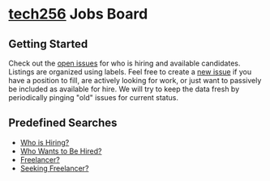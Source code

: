 # [tech256](https://tech256.com) Jobs Board

## Getting Started

Check out the [open issues](https://github.com/tech256/jobs/issues) for who is hiring and available candidates.
Listings are organized using labels.
Feel free to create a [new issue](https://github.com/tech256/jobs/issues/new) if you have a position to fill, are actively looking for work, or just want to passively be included as available for hire.
We will try to keep the data fresh by periodically pinging "old" issues for current status.


## Predefined Searches

 - [Who is Hiring?](https://github.com/tech256/jobs/issues?q=is%3Aissue+is%3Aopen+label%3AHiring)
 - [Who Wants to Be Hired?](https://github.com/tech256/jobs/issues?q=is%3Aissue+is%3Aopen+label%3A%22Hire+me%3F%22)
 - [Freelancer?](https://github.com/tech256/jobs/issues?utf8=%E2%9C%93&q=is%3Aissue+is%3Aopen+label%3AFreelance+label%3AHiring)
 - [Seeking Freelancer?](https://github.com/tech256/jobs/issues?utf8=%E2%9C%93&q=is%3Aissue+is%3Aopen+label%3AFreelance+label%3A%22Hire+me%3F%22)
